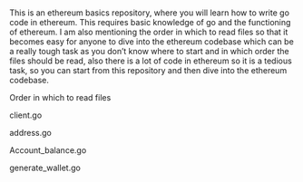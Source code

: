 <br> 

This is an ethereum basics repository, where you will learn how to write go code
in ethereum. This requires basic knowledge of go and the functioning of
ethereum. I am also mentioning the order in which to read files so that it
becomes easy for anyone to dive into the ethereum codebase which can be a really
tough task as you don’t know where to start and in which order the files should
be read, also there is a lot of code in ethereum so it is a tedious task, so you
can start from this repository and then dive into the ethereum codebase.

Order in which to read files

client.go

address.go

Account_balance.go

generate_wallet.go

